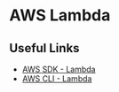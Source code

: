 <!-- @format -->

# AWS Lambda

## Useful Links

-  [AWS SDK - Lambda](https://docs.aws.amazon.com/AWSJavaScriptSDK/v3/latest/clients/client-lambda/index.html)
-  [AWS CLI - Lambda](https://awscli.amazonaws.com/v2/documentation/api/latest/reference/lambda/index.html)
